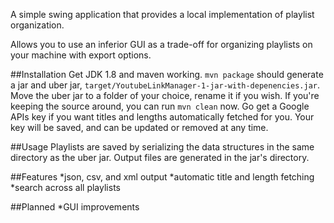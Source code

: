 A simple swing application that provides a local implementation of playlist organization.

Allows you to use an inferior GUI as a trade-off for organizing playlists on your machine with export options.

##Installation
Get JDK 1.8 and maven working.
```mvn package``` should generate a jar and uber jar, ```target/YoutubeLinkManager-1-jar-with-depenencies.jar```.
Move the uber jar to a folder of your choice, rename it if you wish.
If you're keeping the source around, you can run ```mvn clean``` now.
Go get a Google APIs key if you want titles and lengths automatically fetched for you.
Your key will be saved, and can be updated or removed at any time.

##Usage
Playlists are saved by serializing the data structures in the same directory as the uber jar.
Output files are generated in the jar's directory.

##Features
*json, csv, and xml output
*automatic title and length fetching
*search across all playlists

##Planned
*GUI improvements